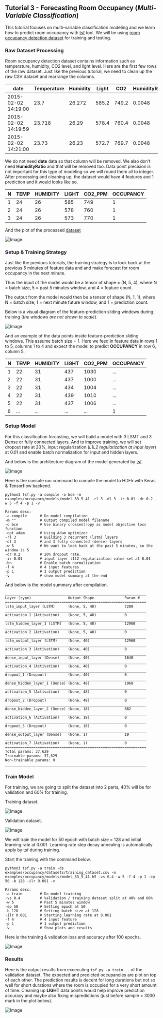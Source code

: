
## Tutorial 3 - Forecasting Room Occupancy (*Multi-Variable Classification*)

This tutorial focuses on multi-variable classification modeling and we learn how to predict room occupancy with [tsf](https://github.com/tuantle/tsf) tool. We will be using [room occupancy detection dataset](https://archive.ics.uci.edu/ml/datasets/Occupancy+Detection+) for training and testing.

### Raw Dataset Processing

Room occupancy detection dataset contains information such as temperature, humidity, CO2 level, and light level.
Here are the first few rows of the raw dataset. Just like the previous tutorial, we need to clean up the raw CSV dataset and rearrange the columns.

| date                | Temperature | Humidity | Light | CO2   | HumidityRatio | Occupancy |
|---------------------|-------------|----------|-------|-------|---------------|-----------|
| 2015-02-02 14:19:00 | 23.7        | 26.272   | 585.2 | 749.2 | 0.0048        | 1         |
| 2015-02-02 14:19:59 | 23.718      | 26.29    | 578.4 | 760.4 | 0.0048        | 1         |
| 2015-02-02 14:21:00 | 23.73       | 26.23    | 572.7 | 769.7 | 0.0048        | 1         |

We do not need **date** data so that column will be removed. We also don't need **HumidityRatio** and that will be removed too. Data point precision is not important for this type of modeling so we will round them all to integer. After processing and cleaning up, the dataset would have 4 features and 1 prediction and it would looks like so.

| N | TEMP | HUMIDITY | LIGHT | CO2_PPM | OCCUPANCY |
|---|------|----------|-------|---------|-----------|
| 1 | 24   | 26       | 585   | 749     | 1         |
| 2 | 24   | 26       | 578   | 760     | 1         |
| 3 | 24   | 26       | 573   | 770     | 1         |

And the plot of the processed [dataset](https://github.com/tuantle/tsf/blob/master/examples/occupancy/datasets/training_dataset.csv)

![Image](plots/dataset.png "dataset")

### Setup & Training Strategy

Just like the previous tutorials, the training strategy is to look back at the previous 5 minutes of feature data and and make forecast for room occupancy in the next minute.

Thus the input of the model would be a tensor of shape = (N, 5, 4), where N = batch size, 5 = past 5 minutes window, and 4 = feature count.

The output from the model would then be a tensor of shape (N, 1, 1), where N = batch size, 1 = next minute future window, and 1 = prediction count.

Below is a visual diagram of the feature-prediction sliding windows during training (*the windows are not drawn to scale*).

![Image](plots/windows.png "sliding windows")

And an example of the data points inside feature-prediction sliding windows. This assume batch size = 1.
Here we feed in feature data in rows 1 to 5, columns 1 to 4 and expect the model to predict **OCCUPANCY** in row 6, column 5.

| N | TEMP | HUMIDITY | LIGHT | CO2_PPM | OCCUPANCY |
|---|------|----------|-------|---------|-----------|
| 1 | 22   | 31       | 437   | 1030    | ...       |
| 2 | 22   | 31       | 437   | 1000    | ...       |
| 3 | 22   | 31       | 434   | 1004    | ...       |
| 4 | 22   | 31       | 439   | 1010    | ...       |
| 5 | 22   | 31       | 437   | 1006    | ...       |
| 6 | ...  | ...      | ...   | ...     | 1         |

### Setup Model

For this classification forcasting, we will build a model with 3 LSMT and 3 Dense or fully connected layers. And to improve training, we will set dropout rate at 20%, input regularization (*L1L2 regularization at input layer*) at 0.01 and enable batch normalization for input and hidden layers.

And below is the architecture diagram of the model generated by [tsf](https://github.com/tuantle/tsf).

![Image](plots/model_arch.png "model architecture")

Here is the console run command to compile the model to HDF5 with Keras & Tensorflow backend.

```
python3 tsf.py -a compile -o bce -m examples/occupancy/models/model_33_5_41 -rl 3 -dl 3 -ir 0.01 -dr 0.2 -w 5 -f 4 -p 1 -v
```
```
Params desc:
-a compile      # Do model compilation
-m ""           # Output compiled model filename
-o bce          # Use binary crossentropy as model objective loss function
-opt adam       # Using Adam optimizer
-rl 3           # Building 3 recurrent (lstm) layers
-dl 3           # and 3 fully connected (dense) layers
-w 5            # We want to look back at the past 5 minutes, so the window is 5
-dr 0.2         # 20% dropout rate.
-ir 0.01        # input layer l1l2 regularization value set at 0.01
-bn             # Enable batch normalization
-f 4            # 4 input features
-p 1            # 1 output prediction
-v              # show model summary at the end
```

And below is the model summary after compilation.

```
_________________________________________________________________
Layer (type)                 Output Shape              Param #
=================================================================
lstm_input_layer (LSTM)      (None, 5, 40)             7200
_________________________________________________________________
activation_1 (Activation)    (None, 5, 40)             0
_________________________________________________________________
lstm_hidden_layer_1 (LSTM)   (None, 5, 40)             12960
_________________________________________________________________
activation_2 (Activation)    (None, 5, 40)             0
_________________________________________________________________
lstm_output_layer (LSTM)     (None, 40)                12960
_________________________________________________________________
activation_3 (Activation)    (None, 40)                0
_________________________________________________________________
dense_input_layer (Dense)    (None, 40)                1640
_________________________________________________________________
activation_4 (Activation)    (None, 40)                0
_________________________________________________________________
dropout_1 (Dropout)          (None, 40)                0
_________________________________________________________________
dense_hidden_layer_1 (Dense) (None, 48)                1968
_________________________________________________________________
activation_5 (Activation)    (None, 48)                0
_________________________________________________________________
dropout_2 (Dropout)          (None, 48)                0
_________________________________________________________________
dense_hidden_layer_2 (Dense) (None, 18)                882
_________________________________________________________________
activation_6 (Activation)    (None, 18)                0
_________________________________________________________________
dropout_3 (Dropout)          (None, 18)                0
_________________________________________________________________
dense_output_layer (Dense)   (None, 1)                 19
_________________________________________________________________
activation_7 (Activation)    (None, 1)                 0
=================================================================
Total params: 37,629
Trainable params: 37,629
Non-trainable params: 0
_________________________________________________________________
```

### Train Model

For training, we are going to split the dataset into 2 parts, 40% will be for validation and 60% for training.

Training dataset.

![Image](plots/training_dataset.png "training dataset")

Validation dataset.

![Image](plots/validation_dataset.png "validation dataset")

We will train the model for 50 epoch with batch size = 128 and initial learning rate at 0.001. Learning rate step decay annealing is automatically apply by [tsf](https://github.com/tuantle/tsf) during training.

Start the training with the command below.

```
python3 tsf.py -a train -ds examples/occupancy/datasets/training_dataset.csv -m examples/occupancy/models/model_33_5_41.h5 -vs 0.4 -w 5 -f 4 -p 1 -ep 50 -b 128 -ilr 0.001 -v
```
```
Params desc:
-a train        # Do model training
-vs 0.4         # Validation / training dataset split at 40% and 60%
-w 5            # Past 5 minutes window
-ep 50          # Setting epoch at 50
-b 128          # Setting batch size at 128
-ilr 0.001      # Starting learning rate at 0.001
-f 4            # 4 input feature
-p 1            # 1 output prediction
-v              # Show plots and results
```

Here is the training & validation loss and accuracy after 100 epochs.

![Image](plots/training_loss_acc.png "training loss & accuracy")

### Results

Here is the output results from excecuting ```tsf.py -a train...``` of the validation dataset. The expected and predicted occupancies are plot on top of each other. The prediction results is decent for long durations but not so well for short durations where the room is occupied for a very short amount of time. Cleaning up **LIGHT** data points would help improve prediction accuracy and maybe also fixing mispredictions (just before sample = 3000 mark in the plot below).

![Image](plots/prediction_results_z.png "prediction results")
